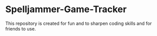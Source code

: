 # Spelljammer-Game-Tracker
This repository is created for fun and to sharpen coding skills and for friends to use.
